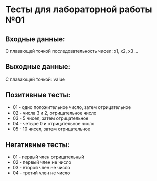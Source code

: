 # Тесты для лабораторной работы №01

## Входные данные:
С плавающей точкой последовательность чисел: х1, x2, x3 ...

## Выходные данные:
С плавающей точкой: value

## Позитивные тесты:
- 01 - одно положительное число, затем отрицательное
- 02 - числа 3 и 2, отрицательное число
- 03 - 5 чисел, затем отрицательное
- 04 - четыре 0 и отрицательное число
- 05 - 10 чисел, затем отрицательное

## Негативные тесты:
- 01 - первый член отрицательный
- 02 - первый член не число
- 03 - второй член не число
- 04 - третий член не число
